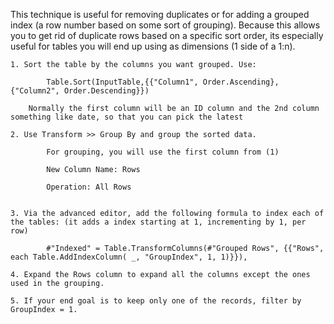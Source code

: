 This technique is useful for removing duplicates or for adding a grouped index (a row number based on some sort of grouping). Because this allows you to get rid of duplicate rows based on a specific sort order, its especially useful for tables you will end up using as dimensions (1 side of a 1:n).

    1. Sort the table by the columns you want grouped. Use: 
    
            Table.Sort(InputTable,{{"Column1", Order.Ascending},{"Column2", Order.Descending}})
        
        Normally the first column will be an ID column and the 2nd column something like date, so that you can pick the latest
    
    2. Use Transform >> Group By and group the sorted data.
            
            For grouping, you will use the first column from (1)
            
            New Column Name: Rows
            
            Operation: All Rows
           
            
    3. Via the advanced editor, add the following formula to index each of the tables: (it adds a index starting at 1, incrementing by 1, per row)
        
            #"Indexed" = Table.TransformColumns(#"Grouped Rows", {{"Rows", each Table.AddIndexColumn( _, "GroupIndex", 1, 1)}}),
            
    4. Expand the Rows column to expand all the columns except the ones used in the grouping.
    
    5. If your end goal is to keep only one of the records, filter by GroupIndex = 1.
    
    
    
